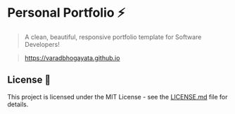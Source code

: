 # Personal Portfolio ⚡️ 
> A clean, beautiful, responsive portfolio template for Software Developers!

> https://varadbhogayata.github.io

## License 📄
This project is licensed under the MIT License - see the [LICENSE.md](./LICENSE) file for details.
